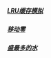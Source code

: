 ##### [LRU缓存模拟](leetcode_lru_cache.md)
##### [移动零](leetcode_move_zeroes.md)
##### [盛最多的水](leetcode_most_water.md)
